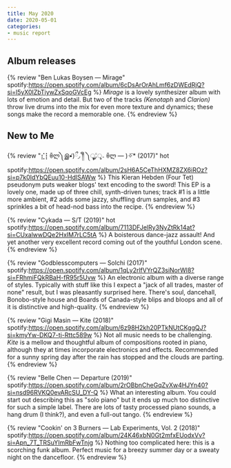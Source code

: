 ```yaml
---
title: May 2020
date: 2020-05-01
categories:
- music report
---
```


## Album releases

{% review "Ben Lukas Boysen — Mirage"
  spotify:https://open.spotify.com/album/6cDsArOrAhLmf6zDWEdRjQ?si=l5yX0IZbTiywZxSqoGVcEg
%}
  _Mirage_ is a lovely synthesizer album with lots of emotion and detail. But two of the tracks _(Kenotaph_ and _Clarion)_ throw live drums into the mix for even more texture and dynamics; these songs make the record a memorable one.
{% endreview %}


## New to Me

{% review "⣎⡇ꉺლ༽இ•̛)ྀ◞ ༎ຶ ༽ৣৢ؞ৢ؞ؖ ꉺლ — )✧⃛* (2017)" hot
  spotify:https://open.spotify.com/album/2sH6A5CeThHXMZ8ZX6iROz?si=p7k0IdYbQEuu10-HdlSAWw
%}
  This Kieran Hebden (Four Tet) pseudonym puts weaker blogs' text encoding to the sword! This EP is a lovely one, made up of three chill, synth-driven tunes; track #1 is a little more ambient, #2 adds some jazzy, shuffling drum samples, and #3 sprinkles a bit of head-nod bass into the recipe.
{% endreview %}

{% review "Cykada — S/T (2019)" hot
  spotify:https://open.spotify.com/album/7113DFJelRy3NyZtRk14at?si=CUxalwwDQe2HxIM7rLC5tA
%}
  A boisterous dance-jazz assault! And yet another very excellent record coming out of the youthful London scene.
{% endreview %}

{% review "Godblesscomputers — Solchi (2017)"
  spotify:https://open.spotify.com/album/1qLy2rlfVYrQZ3siNorWl8?si=FRhmiFQkRBaH-fR95r5Uvw
%}
  An electronic album with a diverse range of styles. Typically with stuff like this I expect a "jack of all trades, master of none" result, but I was pleasantly surprised here. There's soul, dancehall, Bonobo-style house and Boards of Canada-style blips and bloops and all of it is distinctive and high-quality.
{% endreview %}

{% review "Gigi Masin — Kite (2018)"
  spotify:https://open.spotify.com/album/6z98H2kh20PTkNUtCKggQJ?si=kmyYw-DKQ7-tj-Rttc589w
%}
  Not all music needs to be challenging. _Kite_ is a mellow and thoughtful album of compositions rooted in piano, although they at times incorporate electronics and effects. Recommended for a sunny spring day after the rain has stopped and the clouds are parting.
{% endreview %}

{% review "Belle Chen — Departure (2019)"
  spotify:https://open.spotify.com/album/2rOBbnCheGqZvXw4HJYn40?si=nsd96RVKQ0evARcSU_DY-Q
%}
  What an interesting album. You could start out describing this as "solo piano" but it ends up much too distinctive for such a simple label. There are lots of tasty processed piano sounds, a hang drum (I think?), and even a full-out tango.
{% endreview %}

{% review "Cookin' on 3 Burners — Lab Experiments, Vol. 2 (2018)"
  spotify:https://open.spotify.com/album/24K46xbN0Gt2mfxEUodxVv?si=Apn_7T_TRSuYImRbFwTnjg
%}
  Nothing too complicated here: this is a scorching funk album. Perfect music for a breezy summer day or a sweaty night on the dancefloor.
{% endreview %}
